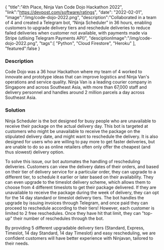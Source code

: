 {
"title":"4th Place, Ninja Van Code Dojo Hackathon 2022",
"link":"https://devpost.com/software/ratings",
"date": "2022-02-01",
"image":"/img/code-dojo-2022.png",
"description":"Collaborated in a team of 4 and created a Telegram bot, “Ninja Scheduler” in 36 hours, enabling customers to upgrade delivery tiers and reschedule deliveries to reduce failed deliveries when customer not available, with payments made via Stripe (utlising Telegram Payments API)",
"desciptionImage":"/img/code-dojo-2022.png",
"tags":[
"Python",
"Cloud Firestore",
"Heroku"
],
"featured":false
}

### Description

Code Dojo was a 36 hour Hackathon where my team of 4 worked to innovate and prototype ideas that can improve logistics and Ninja Van's operations and service quality. Ninja Van is a leading courier company in Singapore and across Southeast Asia, with more than 67,000 staff and delivery personnel and handles around 2 million parcels a day across Southeast Asia.

### Solution

Ninja Scheduler is the bot designed for busy people who are unavailable to receive their package on the actual delivery day. This bot is targeted at customers who might be unavailable to receive the package on the stipulated delivery date, and might want to reschedule the delivery. It is also designed for users who are willing to pay more to get faster deliveries, but are unable to do so as online retailers often only offer the cheapest (and thus slowest) delivery option.

To solve this issue, our bot automates the handling of rescheduling deliveries. Customers can view the delivery dates of their orders, and based on their tier of delivery service for a particular order, they can upgrade to a different tier, to schedule it earlier or later based on their availability. They can even upgrade to the timeslot delivery scheme, which allows them to choose from 4 different timeslots to get their package delivered. If they are unavailable to receive the package during the week of delivery, they can opt for the 14 day standard or timeslot delivery tiers. The bot handles the upgrade by issuing invoices through Telegram, and once paid they can proceed to reschedule according to their tiers! However, each customer is limited to 2 free reschedules. Once they have hit that limit, they can "top-up" their number of reschedules through the bot.

By providing 5 different upgradable delivery tiers (Standard, Express, Timeslot, 14 day Standard, 14 day Timeslot) and easy rescheduling, we are confident customers will have better experience with Ninjavan, tailored to their needs.
